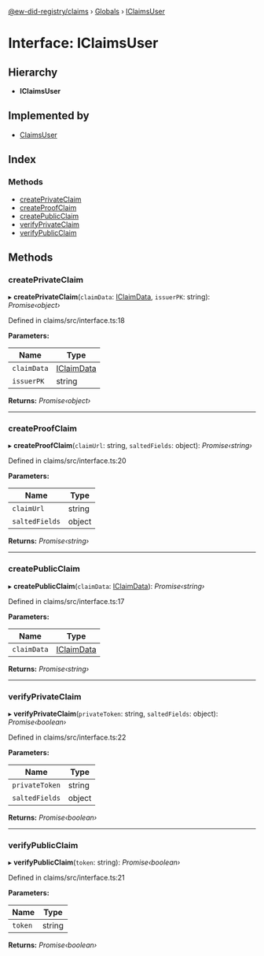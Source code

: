 [@ew-did-registry/claims](../README.md) › [Globals](../globals.md) › [IClaimsUser](iclaimsuser.md)

# Interface: IClaimsUser

## Hierarchy

* **IClaimsUser**

## Implemented by

* [ClaimsUser](../classes/claimsuser.md)

## Index

### Methods

* [createPrivateClaim](iclaimsuser.md#createprivateclaim)
* [createProofClaim](iclaimsuser.md#createproofclaim)
* [createPublicClaim](iclaimsuser.md#createpublicclaim)
* [verifyPrivateClaim](iclaimsuser.md#verifyprivateclaim)
* [verifyPublicClaim](iclaimsuser.md#verifypublicclaim)

## Methods

###  createPrivateClaim

▸ **createPrivateClaim**(`claimData`: [IClaimData](iclaimdata.md), `issuerPK`: string): *Promise‹object›*

Defined in claims/src/interface.ts:18

**Parameters:**

Name | Type |
------ | ------ |
`claimData` | [IClaimData](iclaimdata.md) |
`issuerPK` | string |

**Returns:** *Promise‹object›*

___

###  createProofClaim

▸ **createProofClaim**(`claimUrl`: string, `saltedFields`: object): *Promise‹string›*

Defined in claims/src/interface.ts:20

**Parameters:**

Name | Type |
------ | ------ |
`claimUrl` | string |
`saltedFields` | object |

**Returns:** *Promise‹string›*

___

###  createPublicClaim

▸ **createPublicClaim**(`claimData`: [IClaimData](iclaimdata.md)): *Promise‹string›*

Defined in claims/src/interface.ts:17

**Parameters:**

Name | Type |
------ | ------ |
`claimData` | [IClaimData](iclaimdata.md) |

**Returns:** *Promise‹string›*

___

###  verifyPrivateClaim

▸ **verifyPrivateClaim**(`privateToken`: string, `saltedFields`: object): *Promise‹boolean›*

Defined in claims/src/interface.ts:22

**Parameters:**

Name | Type |
------ | ------ |
`privateToken` | string |
`saltedFields` | object |

**Returns:** *Promise‹boolean›*

___

###  verifyPublicClaim

▸ **verifyPublicClaim**(`token`: string): *Promise‹boolean›*

Defined in claims/src/interface.ts:21

**Parameters:**

Name | Type |
------ | ------ |
`token` | string |

**Returns:** *Promise‹boolean›*
